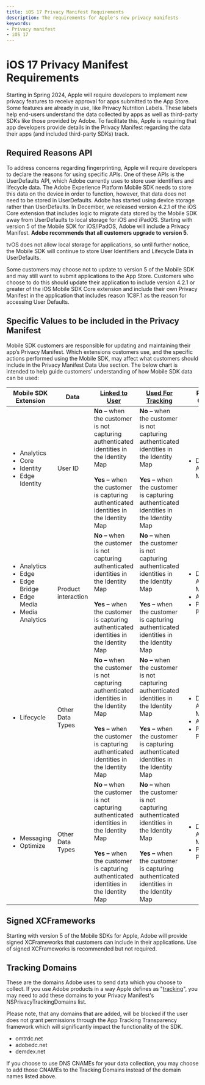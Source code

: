 ```yaml
---
title: iOS 17 Privacy Manifest Requirements
description: The requirements for Apple's new privacy manifests
keywords:
- Privacy manifest
- iOS 17
---
```


# iOS 17 Privacy Manifest Requirements

Starting in Spring 2024, Apple will require developers to implement new privacy features to receive approval for apps submitted to the App Store. Some features are already in use, like Privacy Nutrition Labels. These labels help end-users understand the data collected by apps as well as third-party SDKs like those provided by Adobe. To facilitate this, Apple is requiring that app developers provide details in the Privacy Manifest regarding the data their apps (and included third-party SDKs) track.

## Required Reasons API

To address concerns regarding fingerprinting, Apple will require developers to declare the reasons for using specific APIs. One of these APIs is the UserDefaults API, which Adobe currently uses to store user identifiers and lifecycle data. The Adobe Experience Platform Mobile SDK needs to store this data on the device in order to function, however, that data does not need to be stored in UserDefaults. Adobe has started using device storage rather than UserDefaults. In December, we released version 4.2.1 of the iOS Core extension that includes logic to migrate data stored by the Mobile SDK away from UserDefaults to local storage for iOS and iPadOS. Starting with version 5 of the Mobile SDK for iOS/iPadOS, Adobe will include a Privacy Manifest. **Adobe recommends that all customers upgrade to version 5**.

<InlineAlert variant="info" slots="text"/>

tvOS does not allow local storage for applications, so until further notice, the Mobile SDK will continue to store User Identifiers and Lifecycle Data in UserDefaults.

<InlineAlert variant="info" slots="text"/>

Some customers may choose not to update to version 5 of the Mobile SDK and may still want to submit applications to the App Store. Customers who choose to do this should update their application to include version 4.2.1 or greater of the iOS Mobile SDK Core extension and include their own Privacy Manifest in the application that includes reason 1C8F.1 as the reason for accessing User Defaults.

## Specific Values to be included in the Privacy Manifest

Mobile SDK customers are responsible for updating and maintaining their app’s Privacy Manifest. Which extensions customers use, and the specific actions performed using the Mobile SDK, may affect what customers should include in the Privacy Manifest Data Use section. The below chart is intended to help guide customers’ understanding of how Mobile SDK data can be used:

| **Mobile SDK Extension** | **Data** | [**Linked to User**](https://developer.apple.com/app-store/app-privacy-details/#linked-data) | [**Used For Tracking**](https://developer.apple.com/app-store/app-privacy-details/#user-tracking) | **Reason for Collection** |
| --- | --- | --- | --- | --- |
| <ul><li>Analytics</li><li>Core</li><li>Identity</li><li>Edge Identity</li></ul> | User ID | **No –** when the customer is not capturing authenticated identities in the Identity Map<br/><br/>**Yes** **–** when the customer is capturing authenticated identities in the Identity Map | **No –** when the customer is not capturing authenticated identities in the Identity Map<br/><br/>**Yes** **–** when the customer is capturing authenticated identities in the Identity Map | <ul><li>Developer’s Advertising or Marketing</li></ul> |
| <ul><li>Analytics</li><li>Edge</li><li>Edge Bridge</li><li>Edge Media</li><li>Media Analytics</li></ul> | Product interaction | **No –** when the customer is not capturing authenticated identities in the Identity Map<br/><br/>**Yes** **–** when the customer is capturing authenticated identities in the Identity Map | **No –** when the customer is not capturing authenticated identities in the Identity Map<br/><br/>**Yes** **–** when the customer is capturing authenticated identities in the Identity Map | <ul><li>Developer’s Advertising or Marketing</li><li>Analytics</li><li>Product Personalization</li></ul> |
| <ul><li>Lifecycle</li></ul> | Other Data Types | **No –** when the customer is not capturing authenticated identities in the Identity Map<br/><br/>**Yes** **–** when the customer is capturing authenticated identities in the Identity Map | **No –** when the customer is not capturing authenticated identities in the Identity Map<br/><br/>**Yes** **–** when the customer is capturing authenticated identities in the Identity Map | <ul><li>Developer’s Advertising or Marketing</li><li>Analytics</li><li>Product Personalization</li></ul> |
| <ul><li>Messaging</li><li>Optimize</li></ul> | Other Data Types | **No –** when the customer is not capturing authenticated identities in the Identity Map<br/><br/>**Yes** **–** when the customer is capturing authenticated identities in the Identity Map | **No –** when the customer is not capturing authenticated identities in the Identity Map<br/><br/>**Yes** **–** when the customer is capturing authenticated identities in the Identity Map | <ul><li>Developer’s Advertising or Marketing</li><li>Product Personalization</li></ul> |

## Signed XCFrameworks

Starting with version 5 of the Mobile SDKs for Apple, Adobe will provide signed XCFrameworks that customers can include in their applications. Use of signed XCFrameworks is recommended but not required.

## Tracking Domains

These are the domains Adobe uses to send data which you choose to collect. If you use Adobe products in a way Apple defines as "[tracking](https://developer.apple.com/app-store/user-privacy-and-data-use/)", you may need to add these domains to your Privacy Manifest's NSPrivacyTrackingDomains list.

<InlineAlert variant="warning" slots="text"/>

Please note, that any domains that are added, will be blocked if the user does not grant permissions through the App Tracking Transparency framework which will significantly impact the functionality of the SDK.

* omtrdc.net
* adobedc.net
* demdex.net

<InlineAlert variant="info" slots="text"/>

If you choose to use DNS CNAMEs for your data collection, you may choose to add those CNAMEs to the Tracking Domains instead of the domain names listed above.
